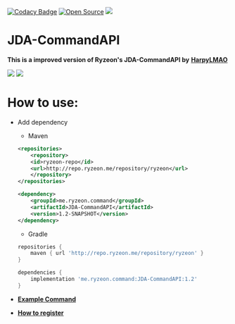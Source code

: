 [![Codacy Badge](https://api.codacy.com/project/badge/Grade/1fc6e986f6024ab289916d2f67bcb0f1)](https://app.codacy.com/gh/Ryzeon/JDA-CommandAPI?utm_source=github.com&utm_medium=referral&utm_content=Ryzeon/JDA-CommandAPI&utm_campaign=Badge_Grade_Settings)
[![Open Source](https://badges.frapsoft.com/os/v1/open-source.svg?v=102)](https://GitHub.com/Ryzeon/rImgServer)
[![](https://jitpack.io/v/Ryzeon/JDA-CommandAPI.svg)](https://jitpack.io/#Ryzeon/JDA-CommandAPI)

# JDA-CommandAPI
**This is a improved version of Ryzeon's JDA-CommandAPI by** [**HarpyLMAO**](https://github.com/HarpyLMAO)

<img src="https://img.shields.io/badge/Java-ED8B00?style=for-the-badge&logo=java&logoColor=white"> <img src="https://img.shields.io/badge/Discord-7289DA?style=for-the-badge&logo=discord&logoColor=white">

# How to use: 
  * Add dependency
    * Maven
    ```xml
    <repositories>
        <repository>
        <id>ryzeon-repo</id>
        <url>http://repo.ryzeon.me/repository/ryzeon</url>
        </repository>
    </repositories>
    ```
    ```xml
    <dependency>
        <groupId>me.ryzeon.command</groupId>
        <artifactId>JDA-CommandAPI</artifactId>
        <version>1.2-SNAPSHOT</version>
    </dependency>
    ```
    * Gradle
    ```groovy
    repositories {
        maven { url 'http://repo.ryzeon.me/repository/ryzeon' }
    }
    ```
    ```groovy
    dependencies {
        implementation 'me.ryzeon.command:JDA-CommandAPI:1.2'
    }
    ```
  
    
  * [**Example Command**](src/examples/java/PingCommadExample.java)
  * [**How to register**](src/examples/java/Bot.java)

